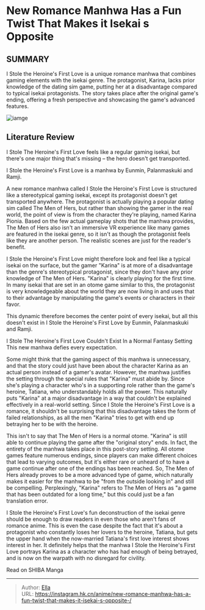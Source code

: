 # New Romance Manhwa Has a Fun Twist That Makes it Isekai s Opposite 


## SUMMARY 



  I Stole the Heroine&#39;s First Love is a unique romance manhwa that combines gaming elements with the isekai genre.   The protagonist, Karina, lacks prior knowledge of the dating sim game, putting her at a disadvantage compared to typical isekai protagonists.   The story takes place after the original game&#39;s ending, offering a fresh perspective and showcasing the game&#39;s advanced features.  

![iamge](https://static1.srcdn.com/wordpress/wp-content/uploads/2023/12/i-stole-the-heroine-s-first-love-s-three-main-characters.jpg)

## Literature Review

I Stole The Heroine&#39;s First Love feels like a regular gaming isekai, but there&#39;s one major thing that&#39;s missing – the hero doesn&#39;t get transported.






I Stole the Heroine&#39;s First Love is a manhwa by Eunmin, Palanmaskuki and Ramji.







A new romance manhwa called I Stole the Heroine&#39;s First Love is structured like a stereotypical gaming isekai, except its protagonist doesn&#39;t get transported anywhere. The protagonist is actually playing a popular dating sim called The Men of Hers, but rather than showing the gamer in the real world, the point of view is from the character they&#39;re playing, named Karina Pionia. Based on the few actual gameplay shots that the manhwa provides, The Men of Hers also isn&#39;t an immersive VR experience like many games are featured in the isekai genre, so it isn&#39;t as though the protagonist feels like they are another person. The realistic scenes are just for the reader&#39;s benefit.

I Stole the Heroine&#39;s First Love might therefore look and feel like a typical isekai on the surface, but the gamer &#34;Karina&#34; is at more of a disadvantage than the genre&#39;s stereotypical protagonist, since they don&#39;t have any prior knowledge of The Men of Hers. &#34;Karina&#34; is clearly playing for the first time. In many isekai that are set in an otome game similar to this, the protagonist is very knowledgeable about the world they are now living in and uses that to their advantage by manipulating the game&#39;s events or characters in their favor.




          

This dynamic therefore becomes the center point of every isekai, but all this doesn&#39;t exist in I Stole the Heroine&#39;s First Love by Eunmin, Palanmaskuki and Ramji.

I Stole The Heroine&#39;s First Love Couldn&#39;t Exist In a Normal Fantasy Setting
This new manhwa defies every expectation.
          

Some might think that the gaming aspect of this manhwa is unnecessary, and that the story could just have been about the character Karina as an actual person instead of a gamer&#39;s avatar. However, the manhwa justifies the setting through the special rules that &#34;Karina&#34; must abide by. Since she&#39;s playing a character who&#39;s in a supporting role rather than the game&#39;s heroine, Tatiana, who understandably holds all the power. This naturally puts &#34;Karina&#34; at a major disadvantage in a way that couldn&#39;t be explained effectively in a real-world setting. Since I Stole the Heroine&#39;s First Love is a romance, it shouldn&#39;t be surprising that this disadvantage takes the form of failed relationships, as all the men &#34;Karina&#34; tries to get with end up betraying her to be with the heroine.




This isn&#39;t to say that The Men of Hers is a normal otome. &#34;Karina&#34; is still able to continue playing the game after the &#34;original story&#34; ends. In fact, the entirety of the manhwa takes place in this post-story setting. All otome games feature numerous endings, since players can make different choices that lead to varying outcomes, but it&#39;s either rare or unheard of to have a game continue after one of the endings has been reached. So, The Men of Hers already proves to be a more advanced type of game, which naturally makes it easier for the manhwa to be &#34;from the outside looking in&#34; and still be compelling. Perplexingly, &#34;Karina&#34; refers to The Men of Hers as &#34;a game that has been outdated for a long time,&#34; but this could just be a fan translation error.

          




I Stole the Heroine&#39;s First Love&#39;s fun deconstruction of the isekai genre should be enough to draw readers in even those who aren&#39;t fans of romance anime. This is even the case despite the fact that it&#39;s about a protagonist who constantly loses her lovers to the heroine, Tatiana, but gets the upper hand when the now-married Tatiana&#39;s first love interest shows interest in her. It definitely helps that the manhwa I Stole the Heroine&#39;s First Love portrays Karina as a character who has had enough of being betrayed, and is now on the warpath with no disregard for civility.

Read on SHIBA Manga



---

> Author: [Ella](https://instagram.hk.cn/)  
> URL: https://instagram.hk.cn/anime/new-romance-manhwa-has-a-fun-twist-that-makes-it-isekai-s-opposite-/  

